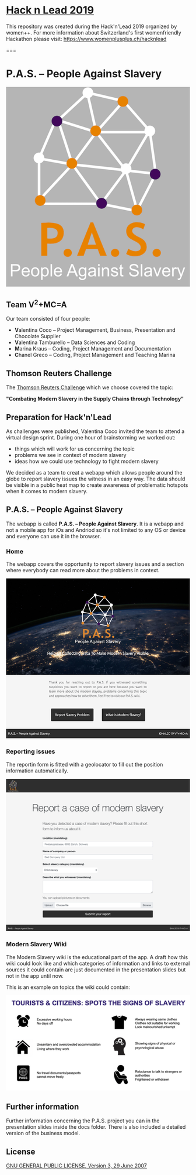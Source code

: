 # [Hack n Lead 2019](https://womenplusplus.ch/hacknlead)

This repository was created during the Hack'n'Lead 2019 organized by women++.
For more information about Switzerland's first womenfriendly Hackathon please visit: https://www.womenplusplus.ch/hacknlead

===

# P.A.S. – People Against Slavery
![PAS Logo](tech/PAS-LOGO-Background.png)


## Team V<sup>2</sup>+MC=A

Our team consisted of four people:
* **V**alentina Coco – Project Management, Business, Presentation and Chocolate Supplier
* **V**alentina Tamburello – Data Sciences and Coding
* **M**arina Kraus – Coding, Project Management and Documentation
* **C**hanel Greco – Coding, Project Management and Teaching Marina


## Thomson Reuters Challenge

The [Thomson Reuters Challenge](https://share.nuclino.com/p/HacknLead-2019-Challenges-6o0DigwQEVIL2ZSXrBcY_x) which we choose covered the topic:

**"Combating Modern Slavery in the Supply Chains through Technology"**


## Preparation for Hack'n'Lead

As challenges were published, Valentina Coco invited the team to attend a virtual design sprint. 
During one hour of brainstorming we worked out:
- things which will work for us concerning the topic
- problems we see in context of modern slavery
- ideas how we could use technology to fight modern slavery

We decided as a team to creat a webapp which allows people around the globe to report slavery issues the witness in an easy way. The data should be visible in a public heat map to create awareness of problematic hotspots when it comes to modern slavery. 


## P.A.S. – People Against Slavery

The webapp is called **P.A.S. – People Against Slavery**. It is a webapp and not a mobile app for iOs and Andriod so it's not limited to any OS or device and everyone can use it in the browser.


### Home
The webapp covers the opportunity to report slavery issues and a section where everybody can read more about the problems in context.

![Home Screen](screens/Home.png)


### Reporting issues

The reportin form is fitted with a geolocator to fill out the position information automatically.

![Form Screen](screens/form.png)


### Modern Slavery Wiki
The Modern Slavery wiki is the educational part of the app. A draft how this wiki could look like and which categories of information and links to external sources it could contain are just documented in the presentation slides but not in the app until now.

This is an example on topics the wiki could contain:

![Education Sample](screens/education-sample.png)


## Further information
Further information concerning the P.A.S. project you can in the presentation slides inside the docs folder. There is also included a detailed version of the business model.


## License

 [GNU GENERAL PUBLIC LICENSE, Version 3, 29 June 2007](https://github.com/chanelgreco/hack-n-lead-2019-template-repository/blob/master/LICENSE)
